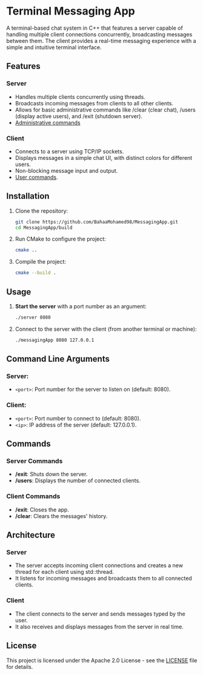 # Terminal Messaging App

A terminal-based chat system in C++ that features a server capable of handling multiple client connections concurrently,
broadcasting messages between them. The client provides a real-time messaging experience with a simple and intuitive
terminal interface.

## Features

### Server

- Handles multiple clients concurrently using threads.
- Broadcasts incoming messages from clients to all other clients.
- Allows for basic administrative commands like /clear (clear chat), /users (display active users), and /exit (shutdown
  server).
- [Administrative commands](#server-commands)

### Client

- Connects to a server using TCP/IP sockets.
- Displays messages in a simple chat UI, with distinct colors for different users.
- Non-blocking message input and output.
- [User commands](#client-commands).

## Installation

1. Clone the repository:
    ```bash
    git clone https://github.com/BahaaMohamed98/MessagingApp.git
    cd MessagingApp/build
    ```

2. Run CMake to configure the project:
    ```bash
    cmake ..
    ```

3. Compile the project:
    ```bash
    cmake --build .
    ```

## Usage

1. **Start the server** with a port number as an argument:
    ```bash
    ./server 8080
    ```

2. Connect to the server with the client (from another terminal or machine):
    ```bash
    ./messagingApp 8080 127.0.0.1
    ```

## Command Line Arguments

### Server:

- `<port>`: Port number for the server to listen on (default: 8080).

### Client:

- `<port>`: Port number to connect to (default: 8080).
- `<ip>`: IP address of the server (default: 127.0.0.1).

## Commands

### Server Commands

- **/exit**: Shuts down the server.
- **/users**: Displays the number of connected clients.

### Client Commands

- **/exit**: Closes the app.
- **/clear**: Clears the messages' history.

## Architecture

### Server

- The server accepts incoming client connections and creates a new thread for each client using std::thread.
- It listens for incoming messages and broadcasts them to all connected clients.

### Client

- The client connects to the server and sends messages typed by the user.
- It also receives and displays messages from the server in real time.

## License

This project is licensed under the Apache 2.0 License - see the [LICENSE](LICENSE) file for details.
